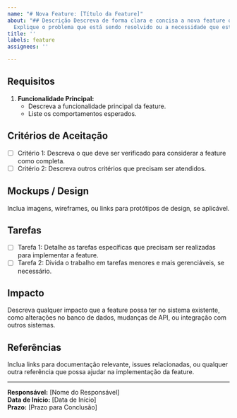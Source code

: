 ```yaml
---
name: "# Nova Feature: [Título da Feature]"
about: "## Descrição Descreva de forma clara e concisa a nova feature que será adicionada.
  Explique o problema que está sendo resolvido ou a necessidade que está sendo atendida."
title: ''
labels: feature
assignees: ''

---
```


## Requisitos
1. **Funcionalidade Principal:**
   - Descreva a funcionalidade principal da feature.
   - Liste os comportamentos esperados.

## Critérios de Aceitação
- [ ] Critério 1: Descreva o que deve ser verificado para considerar a feature como completa.
- [ ] Critério 2: Descreva outros critérios que precisam ser atendidos.

## Mockups / Design
Inclua imagens, wireframes, ou links para protótipos de design, se aplicável.

## Tarefas
- [ ] Tarefa 1: Detalhe as tarefas específicas que precisam ser realizadas para implementar a feature.
- [ ] Tarefa 2: Divida o trabalho em tarefas menores e mais gerenciáveis, se necessário.

## Impacto
Descreva qualquer impacto que a feature possa ter no sistema existente, como alterações no banco de dados, mudanças de API, ou integração com outros sistemas.

## Referências
Inclua links para documentação relevante, issues relacionadas, ou qualquer outra referência que possa ajudar na implementação da feature.

---

**Responsável:** [Nome do Responsável]  
**Data de Início:** [Data de Início]  
**Prazo:** [Prazo para Conclusão]

